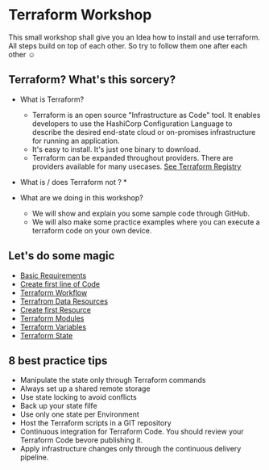 # Terraform Workshop
This small workshop shall give you an Idea how to install and use terraform. All steps build on top of each other. So try to follow them one after each other :relaxed: 

## Terraform? What's this sorcery? 

* What is Terraform?
    * Terraform is an open source "Infrastructure as Code" tool. It enables developers to use the HashiCorp Configuration Language to describe the desired end-state cloud or on-promises infrastructure for running an application.
    * It's easy to install. It's just one binary to download.
    * Terraform can be expanded throughout providers. There are providers available for many usecases. [See Terraform Registry](https://registry.terraform.io/browse/providers)

* What is / does Terraform not ? 
    *
 
* What are we doing in this workshop?
    * We will show and explain you some sample code through GitHub. 
    * We will also make some practice examples where you can execute a terraform code on your own device.

## Let's do some magic 

* [Basic Requirements](https://github.com/FullStackS-GmbH/terraform-workshop/blob/master/Grundlagen/1_Basic_Requirements.md)
* [Create first line of Code](https://github.com/FullStackS-GmbH/terraform-workshop/blob/master/Grundlagen/2_Create_First_Line_Of_Code.md)
* [Terraform Workflow](https://github.com/FullStackS-GmbH/terraform-workshop/blob/master/Grundlagen/3_Terraform_Workflow.md)
* [Terrafrom Data Resources](https://github.com/FullStackS-GmbH/terraform-workshop/blob/master/Grundlagen/4_Terraform_Data.md)
* [Create first Resource](https://github.com/FullStackS-GmbH/terraform-workshop/blob/master/Grundlagen/5_Create_First_Resource.md)
* [Terraform Modules](https://github.com/FullStackS-GmbH/terraform-workshop/blob/master/Grundlagen/6_Terraform_Modules.md)
* [Terraform Variables](https://github.com/FullStackS-GmbH/terraform-workshop/blob/master/Grundlagen/7_Terraform_Variables.md)
* [Terraform State](https://github.com/FullStackS-GmbH/terraform-workshop/blob/master/Grundlagen/8_Terraform_State.md)



## 8 best practice tips
* Manipulate the state only through Terraform commands
* Always set up a shared remote storage
* Use state locking to avoid conflicts
* Back up your state filfe
* Use only one state per Environment
* Host the Terraform scripts in a GIT repository
* Continuous integration for Terraform Code. You should review your Terraform Code bevore publishing it. 
* Apply infrastructure changes only through the continuous delivery pipeline.

